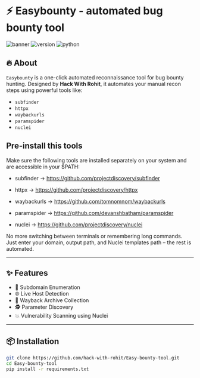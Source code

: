 

# ⚡  Easybounty - automated bug bounty tool 

![banner](https://img.shields.io/badge/Author-Hack%20With%20Rohit-blueviolet?style=for-the-badge&logo=github)
![version](https://img.shields.io/badge/version-1.0-orange?style=for-the-badge)
![python](https://img.shields.io/badge/Made%20With-Python-ffbf00?style=for-the-badge&logo=python)

## 🔥 About

`Easybounty` is a one-click automated reconnaissance tool for bug bounty hunting. Designed by **Hack With Rohit**, it automates your manual recon steps using powerful tools like:

- `subfinder`
- `httpx`
- `waybackurls`
- `paramspider`
- `nuclei`

## Pre-install this tools 

Make sure the following tools are installed separately on your system and are accessible in your $PATH:

- subfinder → https://github.com/projectdiscovery/subfinder

- httpx → https://github.com/projectdiscovery/httpx

- waybackurls → https://github.com/tomnomnom/waybackurls

- paramspider → https://github.com/devanshbatham/paramspider

- nuclei → https://github.com/projectdiscovery/nuclei

No more switching between terminals or remembering long commands. Just enter your domain, output path, and Nuclei templates path – the rest is automated.

---

## ✨ Features

- 🔎 Subdomain Enumeration
- 🌐 Live Host Detection
- 🧰 Wayback Archive Collection
- 🕵️ Parameter Discovery
- 💥 Vulnerability Scanning using Nuclei

---

## 📦 Installation

```bash
git clone https://github.com/hack-with-rohit/Easy-bounty-tool.git
cd Easy-bounty-tool
pip install -r requirements.txt
